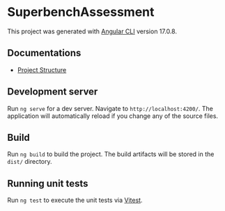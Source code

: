 # SuperbenchAssessment

This project was generated with [Angular CLI](https://github.com/angular/angular-cli) version 17.0.8.

## Documentations

- [Project Structure](docs/structure.md)

## Development server

Run `ng serve` for a dev server. Navigate to `http://localhost:4200/`. The application will automatically reload if you change any of the source files.

## Build

Run `ng build` to build the project. The build artifacts will be stored in the `dist/` directory.

## Running unit tests

Run `ng test` to execute the unit tests via [Vitest](https://vitest.dev/).
